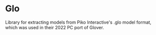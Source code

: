 # Glo

Library for extracting models from Piko Interactive's .glo model format, which was used in their 2022 PC port of Glover.
